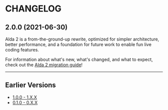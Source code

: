 # CHANGELOG

## 2.0.0 (2021-06-30)

Alda 2 is a from-the-ground-up rewrite, optimized for simpler architecture,
better performance, and a foundation for future work to enable fun live coding
features.

For information about what's new, what's changed, and what to expect, check out
the [Alda 2 migration guide][migration-guide]!

[migration-guide]: https://github.com/alda-lang/alda/blob/master/doc/alda-2-migration-guide.md

---

## Earlier Versions

* [1.0.0 - 1.X.X](CHANGELOG-1.X.X.md)
* [0.1.0 - 0.X.X](CHANGELOG-0.X.X.md)
